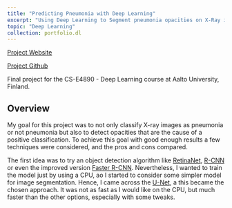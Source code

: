 ```yaml
---
title: "Predicting Pneumonia with Deep Learning"
excerpt: "Using Deep Learning to Segment pneumonia opacities on X-Ray images. <br/>"
topic: "Deep Learning"
collection: portfolio.dl
---
```


[Project Website](https://netopedro.github.io/DeepLearningProject/)

[Project Github](https://github.com/NetoPedro/DeepLearningProject)

Final project for the CS-E4890 - Deep Learning course at Aalto University, Finland. 

## Overview

My goal for this project was to not only classify X-ray images as pneumonia or not pneumonia but also to detect opacities that are the cause of a positive classification. To achieve this goal with good enough results a few techniques were considered, and the pros and cons compared.  

The first idea was to try an object detection algorithm like [RetinaNet](https://arxiv.org/abs/1708.02002), [R-CNN](https://arxiv.org/abs/1311.2524) or even the improved version [Faster R-CNN](https://arxiv.org/abs/1506.01497). Nevertheless, I wanted to train the model just by using a CPU, ao I started to consider some simpler model for image segmentation. Hence, I came across the [U-Net](https://arxiv.org/abs/1505.04597), a this became the chosen approach.  It was not as fast as I would like on the CPU, but much faster than the other options, especially with some tweaks. 
